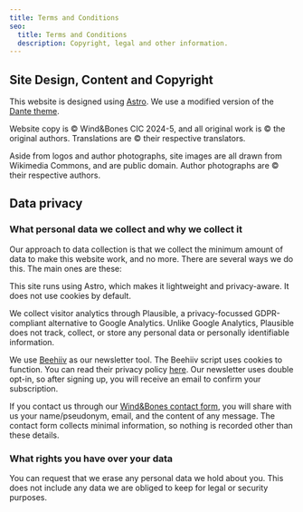 ```yaml
---
title: Terms and Conditions
seo:
  title: Terms and Conditions
  description: Copyright, legal and other information.
---
```


## Site Design, Content and Copyright

This website is designed using [Astro](https://astro.build). We use a modified version of the [Dante theme](https://astro.build/themes/details/dante/).

Website copy is © Wind&Bones CIC 2024-5, and all original work is © the original authors. Translations are © their respective translators.

Aside from logos and author photographs, site images are all drawn from Wikimedia Commons, and are public domain. Author photographs are © their respective authors.

## Data privacy

### What personal data we collect and why we collect it

Our approach to data collection is that we collect the minimum amount of data to make this website work, and no more. There are several ways we do this. The main ones are these:

This site runs using Astro, which makes it lightweight and privacy-aware. It does not use cookies by default.

We collect visitor analytics through Plausible, a privacy-focussed GDPR-compliant alternative to Google Analytics. Unlike Google Analytics, Plausible does not track, collect, or store any personal data or personally identifiable information.

We use [Beehiiv](https://www.beehiiv.com/) as our newsletter tool. The Beehiiv script uses cookies to function. You can read their privacy policy [here](https://www.beehiiv.com/privacy). Our newsletter uses double opt-in, so after signing up, you will receive an email to confirm your subscription.

If you contact us through our [Wind&Bones contact form](https://www.windandbones.com/contact), you will share with us your name/pseudonym, email, and the content of any message. The contact form collects minimal information, so nothing is recorded other than these details.

### What rights you have over your data

You can request that we erase any personal data we hold about you. This does not include any data we are obliged to keep for legal or security purposes.
